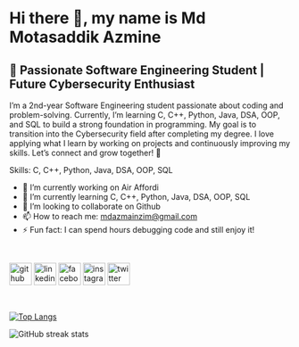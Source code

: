 # Hi there 👋, my name is Md Motasaddik Azmine
## 🚀 Passionate Software Engineering Student | Future Cybersecurity Enthusiast
I’m a 2nd-year Software Engineering student passionate about coding and problem-solving. Currently, I’m learning C, C++, Python, Java, DSA, OOP, and SQL to build a strong foundation in programming. My goal is to transition into the Cybersecurity field after completing my degree. I love applying what I learn by working on projects and continuously improving my skills. Let’s connect and grow together! 🌱

Skills: C, C++, Python, Java, DSA, OOP, SQL

- 🔭 I’m currently working on Air Affordi 
- 🌱 I’m currently learning C, C++, Python, Java, DSA, OOP, SQL 
- 👯 I’m looking to collaborate on Github 
- 📫 How to reach me: mdazmainzim@gmail.com 
- ⚡ Fun fact: I can spend hours debugging code and still enjoy it!  
<br>

[<img src='https://cdn.jsdelivr.net/npm/simple-icons@3.0.1/icons/github.svg' alt='github' height='40'>](https://github.com/Azmine-Zim)  [<img src='https://cdn.jsdelivr.net/npm/simple-icons@3.0.1/icons/linkedin.svg' alt='linkedin' height='40'>](https://www.linkedin.com/in/md-motasaddik-azmine/)  [<img src='https://cdn.jsdelivr.net/npm/simple-icons@3.0.1/icons/facebook.svg' alt='facebook' height='40'>](https://www.facebook.com/md.zim.353)  [<img src='https://cdn.jsdelivr.net/npm/simple-icons@3.0.1/icons/instagram.svg' alt='instagram' height='40'>](https://www.instagram.com/azminezim/)  [<img src='https://cdn.jsdelivr.net/npm/simple-icons@3.0.1/icons/twitter.svg' alt='twitter' height='40'>](https://twitter.com/azmine_zim)  

<br>

[![Top Langs](https://github-readme-stats.vercel.app/api/top-langs/?username=Azmine-Zim)](https://github.com/anuraghazra/github-readme-stats)
<br>

![GitHub streak stats](https://streak-stats.demolab.com/?user=Azmine-Zim)  

